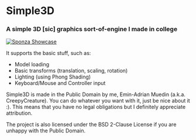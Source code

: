 # Simple3D
### A simple 3D [sic] graphics sort-of-engine I made in college

[![Sponza Showcase](https://img.youtube.com/vi/qtS_dguxp7c/0.jpg)](https://www.youtube.com/watch?v=qtS_dguxp7c)

It supports the basic stuff, such as:
* Model loading
* Basic transforms (translation, scaling, rotation)
* Lighting (using Phong Shading)
* Keyboard/Mouse and Controller input

Simple3D is made in the Public Domain by me, Emin-Adrian Muedin (a.k.a. CreepyCreature). You can do whatever you want with it,
just be nice about it :). This means that you have no legal obligations but I definitely appreciate attribution.

The project is also licensed under the BSD 2-Clause License if you are unhappy with the Public Domain.

